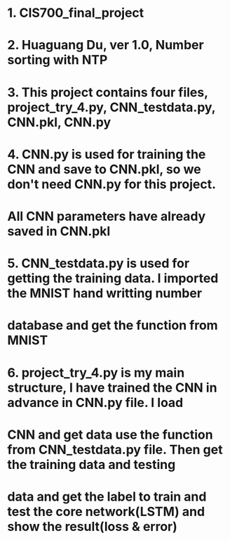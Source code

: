 # 1. CIS700_final_project
# 2. Huaguang Du, ver 1.0, Number sorting with NTP 
# 3. This project contains four files, project_try_4.py, CNN_testdata.py, CNN.pkl, CNN.py
# 4. CNN.py is used for training the CNN and save to CNN.pkl, so we don't need CNN.py for this project. 
#    All CNN parameters have already saved in CNN.pkl
# 5. CNN_testdata.py is used for getting the training data. I imported the MNIST hand writting number 
#    database and get the function from MNIST
# 6. project_try_4.py is my main structure, I have trained the CNN in advance in CNN.py file. I load 
#    CNN and get data use the function from CNN_testdata.py file. Then get the training data and testing
#    data and get the label to train and test the core network(LSTM) and show the result(loss & error)
